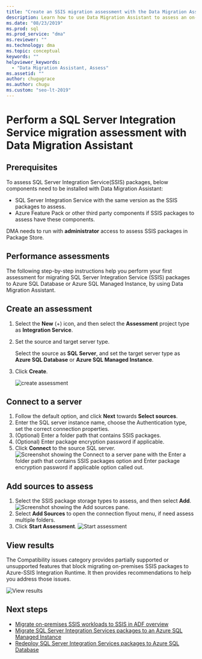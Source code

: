 ```yaml
---
title: "Create an SSIS migration assessment with the Data Migration Assistant"
description: Learn how to use Data Migration Assistant to assess an on-premises SQL Server Integration Service (SSIS) before migrating to Azure SQL Database or Azure SQL Managed Instance
ms.date: "08/23/2019"
ms.prod: sql
ms.prod_service: "dma"
ms.reviewer: ""
ms.technology: dma
ms.topic: conceptual
keywords: ""
helpviewer_keywords: 
  - "Data Migration Assistant, Assess"
ms.assetid: ""
author: chugugrace
ms.author: chugu
ms.custom: "seo-lt-2019"
---
```


# Perform a SQL Server Integration Service migration assessment with Data Migration Assistant

## Prerequisites

To assess SQL Server Integration Service(SSIS) packages, below components need to be installed with Data Migration Assistant:

- SQL Server Integration Service with the same version as the SSIS packages to assess.
- Azure Feature Pack or other third party components if SSIS packages to assess have these components.  

DMA needs to run with **administrator** access to assess SSIS packages in Package Store.

## Performance assessments

The following step-by-step instructions help you perform your first assessment for migrating SQL Server Integration Service (SSIS) packages to Azure SQL Database or Azure SQL Managed Instance, by using Data Migration Assistant.

## Create an assessment

1. Select the **New** (+) icon, and then select the **Assessment** project type as **Integration Service**.

1. Set the source and target server type.

    Select the source as **SQL Server**, and set the target server type as **Azure SQL Database** or **Azure SQL Managed Instance**.

1. Click **Create**.

    ![create assessment](media/dma-assess-ssis/dma-assess-ssis-create.png)

## Connect to a server

1. Follow the default option, and click **Next** towards **Select sources**.
1. Enter the SQL server instance name, choose the Authentication type, set the correct connection properties.
1. (Optional) Enter a folder path that contains SSIS packages.
1. (Optional) Enter package encryption password if applicable.
1. Click **Connect** to the source SQL server.
  ![Screenshot showing the Connect to a server pane with the Enter a folder path that contains SSIS packages option and Enter package encryption password if applicable option called out.](media/dma-assess-ssis/dma-assess-ssis-addsource.png)

## Add sources to assess

1. Select the SSIS package storage types to assess, and then select **Add**.
![Screenshot showing the Add sources pane.](media/dma-assess-ssis/dma-assess-ssis-addsource-type.png)
1. Select **Add Sources** to open the connection flyout menu, if need assess multiple folders.
1. Click **Start Assessment**.
  ![Start assessment](media/dma-assess-ssis/dma-assess-ssis-assess.png)

## View results

The Compatibility issues category provides partially supported or unsupported features that block migrating on-premises SSIS packages to Azure-SSIS Integration Runtime. It then provides recommendations to help you address those issues.

![View results](media/dma-assess-ssis/dma-assess-ssis-result.png)

## Next steps

- [Migrate on-premises SSIS workloads to SSIS in ADF overview](/azure/data-factory/scenario-ssis-migration-overview)
- [Migrate SQL Server Integration Services packages to an Azure SQL Managed Instance](/azure/dms/how-to-migrate-ssis-packages-managed-instance)
- [Redeploy SQL Server Integration Services packages to Azure SQL Database](/azure/dms/how-to-migrate-ssis-packages)